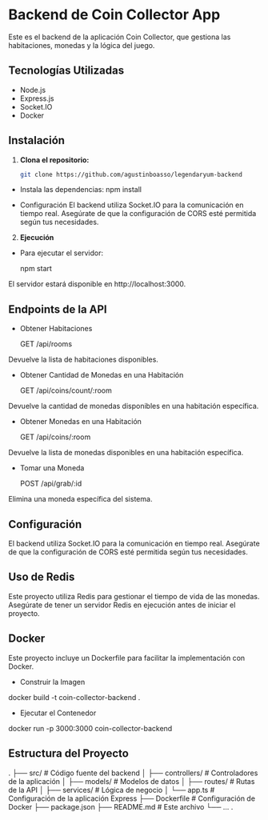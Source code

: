 # Backend de Coin Collector App

Este es el backend de la aplicación Coin Collector, que gestiona las habitaciones, monedas y la lógica del juego.

## Tecnologías Utilizadas

- Node.js
- Express.js
- Socket.IO
- Docker

## Instalación

1. **Clona el repositorio:**

   ```bash
   git clone https://github.com/agustinboasso/legendaryum-backend
   ```

- Instala las dependencias:
  npm install

- Configuración
  El backend utiliza Socket.IO para la comunicación en tiempo real. Asegúrate de que la configuración de CORS esté permitida según tus necesidades.

2. **Ejecución**

- Para ejecutar el servidor:

  npm start

El servidor estará disponible en http://localhost:3000.

## Endpoints de la API

- Obtener Habitaciones

  GET /api/rooms

Devuelve la lista de habitaciones disponibles.

- Obtener Cantidad de Monedas en una Habitación

  GET /api/coins/count/:room

Devuelve la cantidad de monedas disponibles en una habitación específica.

- Obtener Monedas en una Habitación

  GET /api/coins/:room

Devuelve la lista de monedas disponibles en una habitación específica.

- Tomar una Moneda

  POST /api/grab/:id

Elimina una moneda específica del sistema.

## Configuración

El backend utiliza Socket.IO para la comunicación en tiempo real. Asegúrate de que la configuración de CORS esté permitida según tus necesidades.

## Uso de Redis

Este proyecto utiliza Redis para gestionar el tiempo de vida de las monedas. Asegúrate de tener un servidor Redis en ejecución antes de iniciar el proyecto.

## Docker

Este proyecto incluye un Dockerfile para facilitar la implementación con Docker.

- Construir la Imagen

docker build -t coin-collector-backend .

- Ejecutar el Contenedor

docker run -p 3000:3000 coin-collector-backend

## Estructura del Proyecto

.
├── src/ # Código fuente del backend
│ ├── controllers/ # Controladores de la aplicación
│ ├── models/ # Modelos de datos
│ ├── routes/ # Rutas de la API
│ ├── services/ # Lógica de negocio
│ └── app.ts # Configuración de la aplicación Express
├── Dockerfile # Configuración de Docker
├── package.json
├── README.md # Este archivo
└── ...
.
